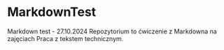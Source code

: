 # MarkdownTest
 Markdown test - 27.10.2024
Repozytorium to ćwiczenie z Markdowna na zajęciach Praca z tekstem technicznym.